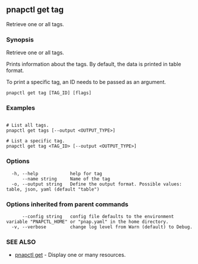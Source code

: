 ## pnapctl get tag

Retrieve one or all tags.

### Synopsis

Retrieve one or all tags.
	
Prints information about the tags.
By default, the data is printed in table format.

To print a specific tag, an ID needs to be passed as an argument.

```
pnapctl get tag [TAG_ID] [flags]
```

### Examples

```

# List all tags.
pnapctl get tags [--output <OUTPUT_TYPE>]

# List a specific tag.
pnapctl get tag <TAG_ID> [--output <OUTPUT_TYPE>]
```

### Options

```
  -h, --help            help for tag
      --name string     Name of the tag
  -o, --output string   Define the output format. Possible values: table, json, yaml (default "table")
```

### Options inherited from parent commands

```
      --config string   config file defaults to the environment variable "PNAPCTL_HOME" or "pnap.yaml" in the home directory.
  -v, --verbose         change log level from Warn (default) to Debug.
```

### SEE ALSO

* [pnapctl get](pnapctl_get.md)	 - Display one or many resources.

